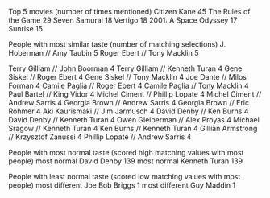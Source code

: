 Top 5 movies (number of times mentioned)
Citizen Kane 45
The Rules of the Game 29
Seven Samurai 18
Vertigo 18
2001: A Space Odyssey 17
Sunrise 15

People with most similar taste (number of matching selections)
J. Hoberman // Amy Taubin 5
Roger Ebert // Tony Macklin 5

Terry Gilliam // John Boorman 4
Terry Gilliam // Kenneth Turan 4
Gene Siskel // Roger Ebert 4
Gene Siskel // Tony Macklin 4
Joe Dante // Milos Forman 4
Camile Paglia // Roger Ebert 4
Camile Paglia // Tony Macklin 4
Paul Bartel // King Vidor 4
Michel Ciment // Phillip Lopate 4
Michel Ciment // Andrew Sarris 4
Georgia Brown // Andrew Sarris 4
Georgia Brown // Eric Rohmer 4
Aki Kaurismaki // Jim Jarmusch 4
David Denby // Ken Burns 4
David Denby // Kenneth Turan 4
Owen Gleiberman // Alex Proyas 4
Michael Sragow // Kenneth Turan 4
Ken Burns // Kenneth Turan 4
Gillian Armstrong // Krzysztof Zanussi 4
Phillip Lopate // Andrew Sarris 4

People with most normal taste (scored high matching values with most people)
most normal David Denby 139
most normal Kenneth Turan 139

People with least normal taste (scored low matching values with most people)
most different Joe Bob Briggs 1
most different Guy Maddin 1

